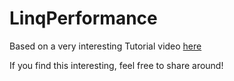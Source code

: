 # LinqPerformance
Based on a very interesting Tutorial video [here](https://www.youtube.com/watch?v=zCKwlgtVLnQ)

If you find this interesting, feel free to share around!